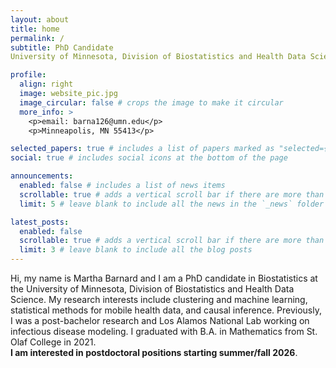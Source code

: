 ```yaml
---
layout: about
title: home
permalink: /
subtitle: PhD Candidate 
University of Minnesota, Division of Biostatistics and Health Data Science

profile:
  align: right
  image: website_pic.jpg
  image_circular: false # crops the image to make it circular
  more_info: >
    <p>email: barna126@umn.edu</p>
    <p>Minneapolis, MN 55413</p>

selected_papers: true # includes a list of papers marked as "selected={true}"
social: true # includes social icons at the bottom of the page

announcements:
  enabled: false # includes a list of news items
  scrollable: true # adds a vertical scroll bar if there are more than 3 news items
  limit: 5 # leave blank to include all the news in the `_news` folder

latest_posts:
  enabled: false
  scrollable: true # adds a vertical scroll bar if there are more than 3 new posts items
  limit: 3 # leave blank to include all the blog posts
---
```


Hi, my name is Martha Barnard and I am a PhD candidate in Biostatistics at the University of Minnesota, Division of Biostatistics and Health Data Science. My research interests include clustering and machine learning, statistical methods for mobile health data, and causal inference. Previously, I was a post-bachelor research and Los Alamos National Lab working on infectious disease modeling. I graduated with B.A. in Mathematics from St. Olaf College in 2021. \
**I am interested in postdoctoral positions starting summer/fall 2026**.

<!---
Put your address / P.O. box / other info right below your picture. You can also disable any of these elements by editing `profile` property of the YAML header of your `_pages/about.md`. Edit `_bibliography/papers.bib` and Jekyll will render your [publications page](/al-folio/publications/) automatically.

Link to your social media connections, too. This theme is set up to use [Font Awesome icons](https://fontawesome.com/) and [Academicons](https://jpswalsh.github.io/academicons/), like the ones below. Add your Facebook, Twitter, LinkedIn, Google Scholar, or just disable all of them.
-->
